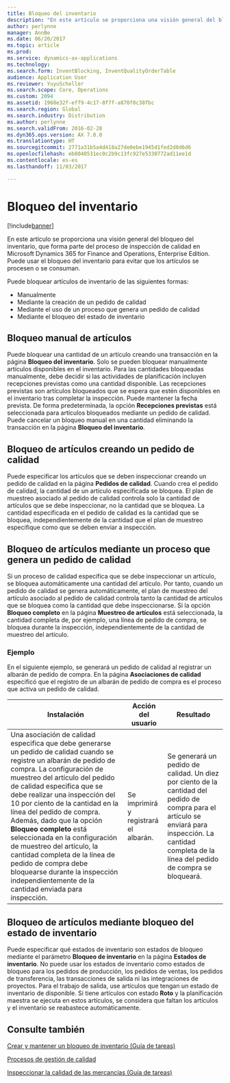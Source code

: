 ```yaml
---
title: Bloqueo del inventario
description: "En este artículo se proporciona una visión general del bloqueo del inventario, que forma parte del proceso de inspección de calidad en Microsoft Dynamics 365 for Finance and Operations, Enterprise Edition. Puede usar el bloqueo del inventario para evitar que los artículos se procesen o se consuman."
author: perlynne
manager: AnnBe
ms.date: 06/20/2017
ms.topic: article
ms.prod: 
ms.service: dynamics-ax-applications
ms.technology: 
ms.search.form: InventBlocking, InventQualityOrderTable
audience: Application User
ms.reviewer: YuyuScheller
ms.search.scope: Core, Operations
ms.custom: 2094
ms.assetid: 1968e32f-eff9-4c17-8f7f-a870f0c38fbc
ms.search.region: Global
ms.search.industry: Distribution
ms.author: perlynne
ms.search.validFrom: 2016-02-28
ms.dyn365.ops.version: AX 7.0.0
ms.translationtype: HT
ms.sourcegitcommit: 2771a31b5a4d418a27de0ebe1945d1fed2d8d6d6
ms.openlocfilehash: eb8040531ec0c2b9c13fc927e5330772ad11ee1d
ms.contentlocale: es-es
ms.lasthandoff: 11/03/2017

---
```


# <a name="inventory-blocking"></a>Bloqueo del inventario

[!include[banner](../includes/banner.md)]


En este artículo se proporciona una visión general del bloqueo del inventario, que forma parte del proceso de inspección de calidad en Microsoft Dynamics 365 for Finance and Operations, Enterprise Edition. Puede usar el bloqueo del inventario para evitar que los artículos se procesen o se consuman.

Puede bloquear artículos de inventario de las siguientes formas:
-   Manualmente
-   Mediante la creación de un pedido de calidad
-   Mediante el uso de un proceso que genera un pedido de calidad
-   Mediante el bloqueo del estado de inventario

## <a name="blocking-items-manually"></a>Bloqueo manual de artículos
Puede bloquear una cantidad de un artículo creando una transacción en la página **Bloqueo del inventario**. Solo se pueden bloquear manualmente artículos disponibles en el inventario. Para las cantidades bloqueadas manualmente, debe decidir si las actividades de planificación incluyen recepciones previstas como una cantidad disponible. Las recepciones previstas son artículos bloqueados que se espera que estén disponibles en el inventario tras completar la inspección. Puede mantener la fecha prevista. De forma predeterminada, la opción **Recepciones previstas** está seleccionada para artículos bloqueados mediante un pedido de calidad. Puede cancelar un bloqueo manual en una cantidad eliminando la transacción en la página **Bloqueo del inventario**.

## <a name="blocking-items-by-creating-a-quality-order"></a>Bloqueo de artículos creando un pedido de calidad
Puede especificar los artículos que se deben inspeccionar creando un pedido de calidad en la página **Pedidos de calidad**. Cuando crea el pedido de calidad, la cantidad de un artículo especificada se bloquea. El plan de muestreo asociado al pedido de calidad controla solo la cantidad de artículos que se debe inspeccionar, no la cantidad que se bloquea. La cantidad especificada en el pedido de calidad es la cantidad que se bloquea, independientemente de la cantidad que el plan de muestreo especifique como que se deben enviar a inspección.

## <a name="blocking-items-by-using-a-process-that-generates-a-quality-order"></a>Bloqueo de artículos mediante un proceso que genera un pedido de calidad
Si un proceso de calidad especifica que se debe inspeccionar un artículo, se bloquea automáticamente una cantidad del artículo. Por tanto, cuando un pedido de calidad se genera automáticamente, el plan de muestreo del artículo asociado al pedido de calidad controla tanto la cantidad de artículos que se bloquea como la cantidad que debe inspeccionarse. Si la opción **Bloqueo completo** en la página **Muestreo de artículos** está seleccionada, la cantidad completa de, por ejemplo, una línea de pedido de compra, se bloquea durante la inspección, independientemente de la cantidad de muestreo del artículo.
### <a name="example"></a>Ejemplo

En el siguiente ejemplo, se generará un pedido de calidad al registrar un albarán de pedido de compra. En la página **Asociaciones de calidad** especificó que el registro de un albarán de pedido de compra es el proceso que activa un pedido de calidad.

|Instalación                                                                     |Acción del usuario                 |Resultado             |
|--------------------------------------------------------------------------|----------------------------|-------------------|
| Una asociación de calidad especifica que debe generarse un pedido de calidad cuando se registre un albarán de pedido de compra. La configuración de muestreo del artículo del pedido de calidad especifica que se debe realizar una inspección del 10 por ciento de la cantidad en la línea del pedido de compra. Además, dado que la opción **Bloqueo completo** está seleccionada en la configuración de muestreo del artículo, la cantidad completa de la línea de pedido de compra debe bloquearse durante la inspección independientemente de la cantidad enviada para inspección. | Se imprimirá y registrará el albarán. | Se generará un pedido de calidad. Un diez por ciento de la cantidad del pedido de compra para el artículo se enviará para inspección. La cantidad completa de la línea del pedido de compra se bloqueará. |

## <a name="blocking-items-by-using-inventory-status-blocking"></a>Bloqueo de artículos mediante bloqueo del estado de inventario
Puede especificar qué estados de inventario son estados de bloqueo mediante el parámetro **Bloqueo de inventario** en la página **Estados de inventario**.  No puede usar los estados de inventario como estados de bloqueo para los pedidos de producción, los pedidos de ventas, los pedidos de transferencia, las transacciones de salida ni las integraciones de proyectos. Para el trabajo de salida, use artículos que tengan un estado de inventario de disponible. Si tiene artículos con estado **Roto** y la planificación maestra se ejecuta en estos artículos, se considera que faltan los artículos y el inventario se reabastece automáticamente.



<a name="see-also"></a>Consulte también
--------

[Crear y mantener un bloqueo de inventario (Guía de tareas)](tasks/create-maintain-inventory-blocking.md)

[Procesos de gestión de calidad](quality-management-processes.md)

[Inspeccionar la calidad de las mercancías (Guía de tareas)](tasks/inspect-quality-goods.md)

